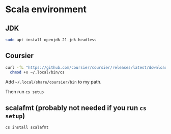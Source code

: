 # Scala environment

## JDK

```sh
sudo apt install openjdk-21-jdk-headless
```

## Coursier

```sh
curl -fL "https://github.com/coursier/coursier/releases/latest/download/cs-x86_64-pc-linux.gz" | gzip -d > ~/.local/bin/cs && \
  chmod +x ~/.local/bin/cs
```

Add `~/.local/share/coursier/bin` to my path.

Then run `cs setup`

## scalafmt (probably not needed if you run `cs setup`)

```sh
cs install scalafmt
```
